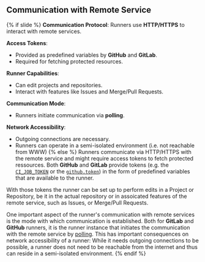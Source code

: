 ## Communication with Remote Service
{% if slide %}
**Communication Protocol**: Runners use **HTTP/HTTPS** to interact with remote services.

**Access Tokens**:
- Provided as predefined variables by **GitHub** and **GitLab**.
- Required for fetching protected resources.

**Runner Capabilities**:
- Can edit projects and repositories.
- Interact with features like Issues and Merge/Pull Requests.

**Communication Mode**:
- Runners initiate communication via **polling**.

**Network Accessibility**:
- Outgoing connections are necessary.
- Runners can operate in a semi-isolated environment (i.e. not reachable from WWW)
{% else %}
Runners communicate via HTTP/HTTPS with the remote service and might require access tokens to fetch protected ressources.
Both **GitHub** and **GitLab** provide tokens (e.g. the [<i class="fab fa-gitlab"></i> `CI_JOB_TOKEN`](https://docs.gitlab.com/ee/ci/jobs/ci_job_token.html) or the [<i class="fab fa-github"></i> `github.token`](https://docs.github.com/en/actions/security-for-github-actions/security-guides/automatic-token-authentication)) in the form of predefined variables that are available to the runner.

With those tokens the runner can be set up to perform edits in a <i class="fab fa-gitlab"></i> Project or <i class="fab fa-github"></i> Repository, be it in the actual <i class="fab fa-git"></i> repository or in assoicated features of the remote service, such as Issues, or Merge/Pull Requests.

One important aspect of the runner's communication with remote services is the mode with which communication is established.
Both for **GitLab** and **GitHub** runners, it is the runner instance that initiates the communication with the remote service by [polling](https://en.wikipedia.org/wiki/Polling_(computer_science)).
This has important consequences on network accessibility of a runner: While it needs outgoing connections to be possible, a runner does not need to be reachable from the internet and thus can reside in a semi-isolated environment.
{% endif %}
